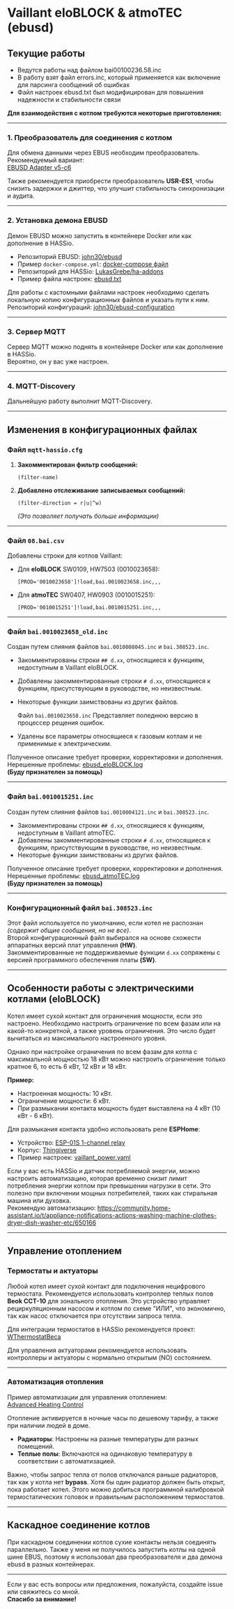# Vaillant eloBLOCK & atmoTEC (ebusd)

## Текущие работы
- Ведутся работы над файлом bai00100236.58.inc
- В работу взят файл errors.inc, который применяется как включение для парсинга сообщений об ошибках
- Файл настроек ebusd.txt был модифицирован для повышения надежности и стабильности связи

**Для взаимодействия с котлом требуются некоторые приготовления:**

---

### 1. Преобразователь для соединения с котлом
Для обмена данными через EBUS необходим преобразователь. Рекомендуемый вариант:  
[EBUSD Adapter v5-c6](https://adapter.ebusd.eu/v5-c6/index.en.html)  

Также рекомендуется приобрести преобразователь **USR-ES1**, чтобы снизить задержки и джиттер, что улучшит стабильность синхронизации и аудита.

---

### 2. Установка демона EBUSD
Демон EBUSD можно запустить в контейнере Docker или как дополнение в HASSio.  
- Репозиторий EBUSD: [john30/ebusd](https://github.com/john30/ebusd)  
- Пример `docker-compose.yml`: [docker-compose файл](https://github.com/Gfermoto/Vaillant/blob/main/docker-compose.yml)  
- Репозиторий для HASSio: [LukasGrebe/ha-addons](https://github.com/LukasGrebe/ha-addons)  
- Пример файла настроек: [ebusd.txt](https://github.com/Gfermoto/Vaillant/blob/main/ebusd.txt)  

Для работы с кастомными файлами настроек необходимо сделать локальную копию конфигурационных файлов и указать пути к ним.  
Репозиторий конфигураций: [john30/ebusd-configuration](https://github.com/john30/ebusd-configuration)

---

### 3. Сервер MQTT
Сервер MQTT можно поднять в контейнере Docker или как дополнение в HASSio.  
Вероятно, он у вас уже настроен.

---

### 4. MQTT-Discovery
Дальнейшую работу выполнит MQTT-Discovery.

---

## Изменения в конфигурационных файлах

### Файл `mqtt-hassio.cfg`
1. **Закомментирован фильтр сообщений:**  
   ```plaintext
   (filter-name)
   ```
2. **Добавлено отслеживание записываемых сообщений:**  
   ```plaintext
   (filter-direction = r|u|^w)
   ```  
   *(Это позволяет получать больше информации)*  

---

### Файл `08.bai.csv`
Добавлены строки для котлов Vaillant:
- Для **eloBLOCK** SW0109, HW7503 (0010023658):  
  ```plaintext
  [PROD='0010023658']!load,bai.0010023658.inc,,,
  ```  
- Для **atmoTEC** SW0407, HW0903 (0010015251):  
  ```plaintext
  [PROD='0010015251']!load,bai.0010015251.inc,,,
  ```  

---

### Файл `bai.0010023658_old.inc`
Создан путем слияния файлов `bai.0010008045.inc` и `bai.308523.inc`.  
- Закомментированы строки `## d.xx`, относящиеся к функциям, недоступным в Vaillant eloBLOCK.  
- Добавлены закомментированные строки `# d.xx`, относящиеся к функциям, присутствующим в руководстве, но неизвестным.  
- Некоторые функции заимствованы из других файлов.

  Файл `bai.0010023658.inc`
Представляет поледнюю версию в процессер рещения ошибок.
- Удалены все параметры относящиеся к газовым котлам и не применимые к электрическим.

Полученное описание требует проверки, корректировки и дополнения.  
Нерешенные проблемы: [ebusd_eloBLOCK.log](https://github.com/Gfermoto/Vaillant/blob/main/ebusd_eloBLOCK.log)  
**(Буду признателен за помощь)**

---

### Файл `bai.0010015251.inc`
Создан путем слияния файлов `bai.0010004121.inc` и `bai.308523.inc`.  
- Закомментированы строки `## d.xx`, относящиеся к функциям, недоступным в Vaillant atmoTEC.  
- Добавлены закомментированные строки `# d.xx`, относящиеся к функциям, присутствующим в руководстве, но неизвестным.  
- Некоторые функции заимствованы из других файлов.  

Полученное описание требует проверки, корректировки и дополнения.  
Нерешенные проблемы: [ebusd_atmoTEC.log](https://github.com/Gfermoto/Vaillant/blob/main/ebusd_atmoTEC.log)  
**(Буду признателен за помощь)**

---

### Конфигурационный файл `bai.308523.inc`
Этот файл используется по умолчанию, если котел не распознан *(содержит общие сообщения, но не все)*.  
Второй конфигурационный файл выбирался на основе схожести аппаратных версий плат управления **(HW)**.  
Закомментированные не поддерживаемые функции `d.xx` сопряжены с версией программного обеспечения платы **(SW)**.

---

## Особенности работы с электрическими котлами (eloBLOCK)
Котел имеет сухой контакт для ограничения мощности, если это настроено. Необходимо настроить ограничение по всем фазам или на какой-то конкретной, а также уровень ограничения. Это число будет вычитаться из максимального настроенного уровня.  

Однако при настройке ограничения по всем фазам для котла с максимальной мощностью 18 кВт можно настроить ограничение только кратное 6, то есть 6 кВт, 12 кВт и 18 кВт.  

**Пример:**  
- Настроенная мощность: 10 кВт.  
- Ограничение мощности: 6 кВт.  
- При размыкании контакта мощность будет выставлена на 4 кВт (10 кВт - 6 кВт).  

Для размыкания контакта удобно использовать реле **ESPHome**:  
- Устройство: [ESP-01S 1-channel relay](https://devices.esphome.io/devices/ESP-01S-1-channel-relay)  
- Корпус: [Thingiverse](https://www.thingiverse.com/thing:4196595)  
- Пример настроек: [vaillant_power.yaml](https://github.com/Gfermoto/Vaillant/blob/main/vaillant_power.yaml)  

Если у вас есть HASSio и датчик потребляемой энергии, можно настроить автоматизацию, которая временно снизит лимит потребления энергии котлом при превышении нагрузки в сети. Это полезно при включении мощных потребителей, таких как стиральная машина или духовка.  
Рекомендую автоматизацию: https://community.home-assistant.io/t/appliance-notifications-actions-washing-machine-clothes-dryer-dish-washer-etc/650166

---

## Управление отоплением

### Термостаты и актуаторы
Любой котел имеет сухой контакт для подключения нецифрового термостата. Рекомендуется использовать контроллер теплых полов **Beok CCT-10** для зонального отопления. Это устройство управляет рециркуляционным насосом и котлом по схеме "ИЛИ", что экономично, так как насос отключается при отсутствии запроса тепла.  

Для интеграции термостатов в HASSio рекомендуется проект:  
[WThermostatBeca](https://github.com/fashberg/WThermostatBeca)  

Для управления актуаторами рекомендуется использовать контроллеры и актуаторы с нормально открытым (NO) состоянием.

---

### Автоматизация отопления
Пример автоматизации для управления отоплением:  
[Advanced Heating Control](https://github.com/panhans/HomeAssistant/blob/main/blueprints/automation/panhans/advanced_heating_control.yaml)  

Отопление активируется в ночные часы по дешевому тарифу, а также при наличии людей в доме.  

- **Радиаторы**: Настроены на разные температуры для разных помещений.  
- **Теплые полы**: Включаются на одинаковую температуру в соответствии с автоматизацией.  

Важно, чтобы запрос тепла от полов отключался раньше радиаторов, так как у котла нет **bypass**. Хотя бы один радиатор должен быть открыт, пока работает котел. Этого можно добиться программной калибровкой термостатических головок и правильным расположением термостатов.

---

## Каскадное соединение котлов
При каскадном соединении котлов сухие контакты нельзя соединять параллельно. Также у меня не получилось запустить котлы на одной шине EBUS, поэтому я использовал два преобразователя и два демона ebusd в разных контейнерах.

---

Если у вас есть вопросы или предложения, пожалуйста, создайте issue или свяжитесь со мной.  
**Спасибо за внимание!**
